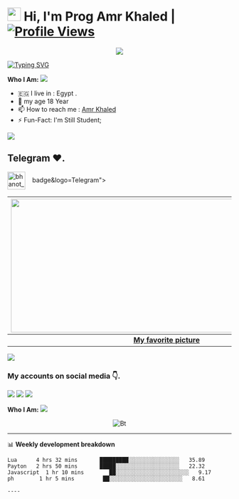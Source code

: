 # <img src="https://raw.githubusercontent.com/MartinHeinz/MartinHeinz/master/wave.gif" width="30px"> Hi, I'm Prog Amr Khaled | [![Profile Views](https://camo.githubusercontent.com/15ee529d007bdb06bf9870926828f407f81ce2f838878338c30962600f89f6f8/68747470733a2f2f677076632e6172747572696f2e6465762f6e696e6a6131313230)](https://github.com/JII6H)

<p align="center">
  <a href="https://t.me/JAI2H"><img src="https://user-images.githubusercontent.com/77770753/117139498-f081c400-adc9-11eb-9aaf-f895a54ecc67.gif"></a>
    </p>
<p align="center">
</p>
<!-- Your title -->


[![Typing SVG](https://readme-typing-svg.herokuapp.com?color=000000&lines=-%3E+Bots+Developer;-%3E+Web+Developer;-%3E+Graphic+Designer;-%3EYoutuber;-%3E+Music+Lover;-%3E+Programmer)](https://git.io/typing-svg)

<!-- Your badges
You can use the website to generate badges: https://shields.io/
-->

**Who I Am:**
  <img src="https://user-images.githubusercontent.com/73097560/115834477-dbab4500-a447-11eb-908a-139a6edaec5c.gif">
- 🇪🇬 I live in : Egypt .
- 🌱 my age 18 Year
- 📫 How to reach me : [Amr Khaled](https://t.me/JII6H)
- ⚡️ Fun-Fact: I'm Still Student;

<img src="https://user-images.githubusercontent.com/73097560/115834477-dbab4500-a447-11eb-908a-139a6edaec5c.gif">

## Telegram ❤️.
<a href="https://t.me/JII6H" target="blank"><img align="center" src="https://upload-icon.s3.us-east-2.amazonaws.com/uploads/icons/png/1766858341556105723-512.png" alt="bhanot_kushal" height="40" width="40" /></a> &nbsp;&nbsp;
badge&logo=Telegram"></a>
<!-- Your support, if you have it 
I created these images, feel free to use them.
-->

<!-- Your badges
You can use the website to generate badges: https://shields.io/
-->
| <a href="https://t.me/JAI6H"><img src="https://telegra.ph/file/8f59f7e12b0e1142f8458.jpg" width="700px" height="300px" /></a> |
|:---------------------------------------------------------------------------------------------------------------------------------------: |
|       **[My favorite picture](https://t.me/JAI6H)**                                                                                |
<img src="https://user-images.githubusercontent.com/73097560/115834477-dbab4500-a447-11eb-908a-139a6edaec5c.gif">

### My accounts on social media 👇.
<p>
    <a href="https://www.facebook.com/profile.php?id=100040596392876" target="blank"><img src="https://img.icons8.com/nolan/55/facebook-new.png" /></a>
    <a href="https://t.me/uu_ak0" target="blank"><img src="https://img.icons8.com/nolan/55/telegram-app.png" /></a>
    <a href="https://instagram.com/prog_3mr" target="blank"><img src="https://img.icons8.com/nolan/55/instagram-new.png" /></a>
</p>

<!-- Talking about you -->
**Who I Am:**
<img src="https://user-images.githubusercontent.com/73097560/115834477-dbab4500-a447-11eb-908a-139a6edaec5c.gif">
<!-- Any image aligned to the right. Beware the width -->


<p align="center"><img src="https://user-images.githubusercontent.com/49580304/110318584-81067880-7fc2-11eb-8391-152d308e7f2b.gif" alt="Bt" />


---
📊 **Weekly development breakdown**
<!--START_SECTION:waka-->
```text
Lua      4 hrs 32 mins       █████████░░░░░░░░░░░░░░░░   35.89 
Payton   2 hrs 50 mins       █████░░░░░░░░░░░░░░░░░░░░   22.32 
Javascript  1 hr 10 mins        ██░░░░░░░░░░░░░░░░░░░░░░░   9.17 
ph        1 hr 5 mins         ██░░░░░░░░░░░░░░░░░░░░░░░   8.61 

----

